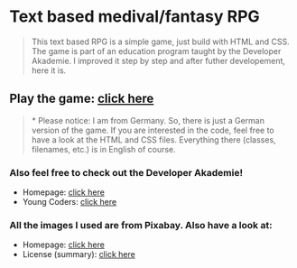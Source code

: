 # Text based medival/fantasy RPG

> This text based RPG is a simple game, just build with HTML and CSS. The game is part of an education program taught by the Developer Akademie.
> I improved it step by step and after futher developement, here it is.


## Play the game: [click here](https://tech-nik09.github.io/Text-based-RPG/)
>  \* Please notice: I am from Germany. So, there is just a German version of the game. If you are interested in the code, feel free to have a look at the HTML and CSS files. Everything there (classes, filenames, etc.) is in English of course.

### Also feel free to check out the Developer Akademie!
* Homepage: [click here](https://developerakademie.com/)
* Young Coders: [click here](https://developerakademie.com/schueler/)

### All the images I used are from Pixabay. Also have a look at:
* Homepage: [click here](https://pixabay.com/)
* License (summary): [click here](https://pixabay.com/de/service/license-summary/)
